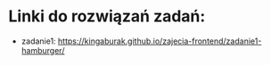 # Linki do rozwiązań zadań:
* zadanie1: https://kingaburak.github.io/zajecia-frontend/zadanie1-hamburger/
